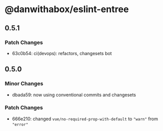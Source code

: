 # @danwithabox/eslint-entree

## 0.5.1

### Patch Changes

- 63c0b54: ci(devops): refactors, changesets bot

## 0.5.0

### Minor Changes

- dbada59: now using conventional commits and changesets

### Patch Changes

- 666e210: changed `vue/no-required-prop-with-default` to `"warn"` from `"error"`
